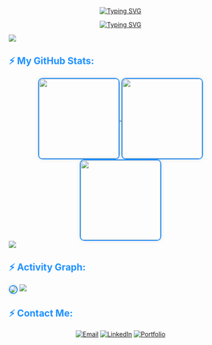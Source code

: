 <p align="center">
  <a href="https://git.io/typing-svg">
    <img src="https://readme-typing-svg.demolab.com?font=Fira+Code&weight=500&size=40&pause=1000&color=58A6FF&center=true&width=800&height=100&lines=Hi+%F0%9F%91%8B+I'm+Hüseyin+Umut+Kardaş!" alt="Typing SVG" />
  </a>
</p>
<p align="center">
  <a href="https://git.io/typing-svg">
    <img src="https://readme-typing-svg.demolab.com?font=Fira+Code&weight=100&pause=1000&color=1E90FF&center=true&vCenter=true&width=800&height=30&lines=iOS+Developer+%26+Game+Developer+from+Trabzon%2FTurkey" alt="Typing SVG" />
  </a>
</p>

<img src="https://user-images.githubusercontent.com/73097560/115834477-dbab4500-a447-11eb-908a-139a6edaec5c.gif">

<h2 align="left" style="color: #1E90FF;">⚡ My GitHub Stats:</h2>
<div align="center">
  <a href="https://github.com/UmutKardas">
    <img align="center" src="http://github-profile-summary-cards.vercel.app/api/cards/stats?username=UmutKardas&theme=github_dark" height="180em" style="border: 2px solid #1E90FF; border-radius: 10px; box-shadow: 0 0 10px rgba(0, 0, 0, 0.1);" />
    <img align="center" src="http://github-profile-summary-cards.vercel.app/api/cards/most-commit-language?username=UmutKardas&theme=github_dark" height="180em" style="border: 2px solid #1E90FF; border-radius: 10px; box-shadow: 0 0 10px rgba(0, 0, 0, 0.1);" />
    <img align="center" src="http://github-profile-summary-cards.vercel.app/api/cards/repos-per-language?username=UmutKardas&theme=github_dark" height="180em" style="border: 2px solid #1E90FF; border-radius: 10px; box-shadow: 0 0 10px rgba(0, 0, 0, 0.1);" />
  </a>
</div>

<img src="https://user-images.githubusercontent.com/73097560/115834477-dbab4500-a447-11eb-908a-139a6edaec5c.gif">

<h2 align="left" style="color: #1E90FF;">⚡ Activity Graph:</h2>
<img align="center" src="https://github-readme-activity-graph.vercel.app/graph?username=UmutKardas&theme=github-compact" style="border: 2px solid #1E90FF; border-radius: 10px; box-shadow: 0 0 10px rgba(0, 0, 0, 0.1);" />

<img src="https://user-images.githubusercontent.com/73097560/115834477-dbab4500-a447-11eb-908a-139a6edaec5c.gif">

<h2 align="left" style="color: #1E90FF;">⚡ Contact Me:</h2>
<div align="center">
  <p>
    <a href="mailto:kardasumt@gmail.com"><img src="https://img.shields.io/badge/Email-kardasumt%40gmail.com-blue?style=for-the-badge&logo=gmail" alt="Email" /></a>
    <a href="https://www.linkedin.com/in/h%C3%BCseyin-umut-karda%C5%9F-a36091238/"><img src="https://img.shields.io/badge/LinkedIn-Hüseyin%20Umut%20Kardaş-blue?style=for-the-badge&logo=linkedin" alt="LinkedIn" /></a>
    <a href="https://umutkardas.github.io/Portfolio/"><img src="https://img.shields.io/badge/Portfolio-Visit%20My%20Portfolio-blue?style=for-the-badge&logo=github" alt="Portfolio" /></a>
  </p>
</div>
